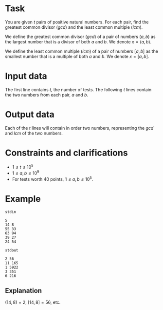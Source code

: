 
# Task

You are given $t$ pairs of positive natural numbers. For each pair, find the greatest common divisor (*gcd*) and the least common multiple (*lcm*).

We define the greatest common divisor (*gcd*) of a pair of numbers $(a, b)$ as the largest number that is a divisor of both $a$ and $b$. We denote $x = (a, b)$.

We define the least common multiple (*lcm*) of a pair of numbers $[a, b]$ as the smallest number that is a multiple of both $a$ and $b$. We denote $x = [a, b]$.

# Input data

The first line contains $t$, the number of tests. The following $t$ lines contain the two numbers from each pair, $a$ and $b$.

# Output data

Each of the $t$ lines will contain in order two numbers, representing the *gcd* and *lcm* of the two numbers.

# Constraints and clarifications

* $1 \leq t \leq 10^5$
* $1 \leq a, b \leq 10^9$
* For tests worth $40$ points, $1 \leq a, b \leq 10^5$.

# Example

`stdin`
```
5
14 8
55 33
63 94
39 27
24 54
```

`stdout`
```
2 56
11 165
1 5922
3 351
6 216
```

## Explanation

$(14, 8) = 2$, $[14, 8] = 56$, etc.
